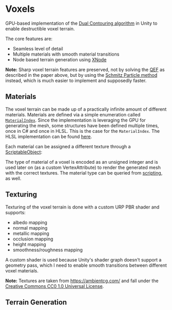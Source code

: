 # Voxels

GPU-based implementation of the [Dual Contouring algorithm](https://www.cs.rice.edu/~jwarren/papers/dualcontour.pdf) in Unity to enable destructible voxel terrain.

The core features are:
- Seamless level of detail
- Multiple materials with smooth material transitions
- Node based terrain generation using [XNode](https://github.com/Siccity/xNode)

**Note:** Sharp voxel terrain features are preserved, not by solving the [QEF](https://en.wikipedia.org/wiki/Mean_squared_error) as described in the paper above, but by using the [Schmitz Particle method](https://www.inf.ufrgs.br/~comba/papers/thesis/diss-leonardo.pdf#page=42) instead, which is much easier to implement and supposedly faster.

## Materials
The voxel terrain can be made up of a practically infinite amount of different materials. Materials are defined via a simple enumeration called [```MaterialIndex```](/Assets/Scripts/Voxels/Materials/MaterialIndex.cs). Since the implementation is leveraging the GPU for generating the mesh, some structures have been defined multiple times, once in C# and once in HLSL. This is the case for the ```MaterialIndex```. The HLSL implementation can be found [here](/Assets/Compute/Voxels/Include/Material.hlsl).

Each material can be assigned a different texture through a [ScriptableObject](/Assets/Scripts/Voxels/Materials/MaterialConfig.cs):

The type of material of a voxel is encoded as an unsigned integer and is used later on (as a custom VertexAttribute) to render the generated mesh with the correct textures. The material type can be queried from [scripting](https://github.com/Tuntenfisch/Voxels/blob/release/Assets/Scripts/World/WorldManager.cs#L128), as well.

## Texturing

Texturing of the voxel terrain is done with a custom URP PBR shader and supports:
- albedo mapping
- normal mapping
- metallic mapping
- occlusion mapping
- height mapping
- smoothness/roughness mapping

A custom shader is used because Unity's shader graph doesn't support a geometry pass, which I need to enable smooth transitions between different voxel materials.  

**Note:** Textures are taken from https://ambientcg.com/ and fall under the [Creative Commons CC0 1.0 Universal License](https://creativecommons.org/publicdomain/zero/1.0/).

## Terrain Generation

